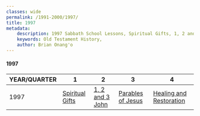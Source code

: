 ```yaml
---
classes: wide
permalink: /1991-2000/1997/
title: 1997
metadata:
    description: 1997 Sabbath School Lessons, Spiritual Gifts, 1, 2 and 3 John, Parables of Jesus, Healing and Restoration
    keywords: Old Testament History,
    author: Brian Onang'o
---
```


#### 1997

YEAR/QUARTER |   1  | 2| 3| 4
-------------|------------|---|--|---
1997   |  [Spiritual Gifts](/1991-2000/1997/quarter1) | [1, 2 and 3 John](/1991-2000/1997/quarter2) | [Parables of Jesus](/1991-2000/1997/quarter3) | [Healing and Restoration](/1991-2000/1997/quarter4) |
 